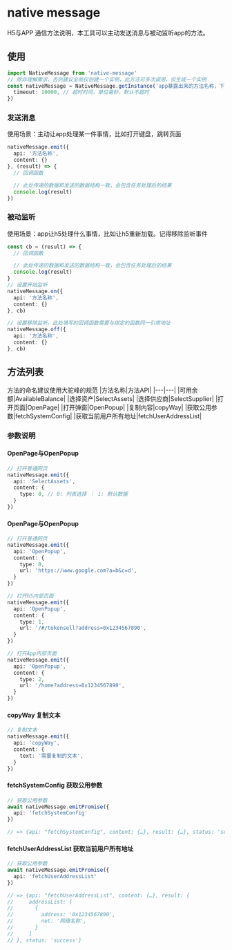 # native message
H5与APP 通信方法说明，本工具可以主动发送消息与被动监听app的方法。

## 使用

``` typescript
import NativeMessage from 'native-message'
// 除非理解需求，否则建议全局仅创建一个实例，此方法可多次调用，仅生成一个实例
const nativeMessage = NativeMessage.getInstance('app暴露出来的方法名称，下面会有一个postMessage方法', {
  timeout: 10000, // 超时时间，单位毫秒，默认不超时
})
```

### 发送消息
使用场景：主动让app处理某一件事情，比如打开键盘，跳转页面
``` typescript
nativeMessage.emit({
  api: '方法名称',
  content: {}
}, (result) => {
  // 回调函数

  // 此处传递的数据和发送的数据结构一致，会包含任务处理后的结果
  console.log(result)
})
```

### 被动监听
使用场景：app让h5处理什么事情，比如让h5重新加载。记得移除监听事件
``` typescript
const cb = (result) => {
  // 回调函数

  // 此处传递的数据和发送的数据结构一致，会包含任务处理后的结果
  console.log(result)
}
// 设置开始监听
nativeMessage.on({
  api: '方法名称',
  content: {}
}, cb)

// 设置移除监听，此处填写的回调函数需要与绑定的函数同一引用地址
nativeMessage.off({
  api: '方法名称',
  content: {}
}, cb)

```

## 方法列表
方法的命名建议使用大驼峰的规范
|方法名称|方法API|
|---|---|
|可用余额|AvailableBalance|
|选择资产|SelectAssets|
|选择供应商|SelectSupplier|
|打开页面|OpenPage|
|打开弹窗|OpenPopup|
|复制内容|copyWay|
|获取公用参数|fetchSystemConfig|
|获取当前用户所有地址|fetchUserAddressList|


### 参数说明

#### OpenPage与OpenPopup
``` typescript
// 打开普通网页
nativeMessage.emit({
  api: 'SelectAssets',
  content: {
    type: 0, // 0: 列表选择 ｜ 1: 默认数据
  }
})
```

#### OpenPage与OpenPopup

``` typescript
// 打开普通网页
nativeMessage.emit({
  api: 'OpenPopup',
  content: {
    type: 0,
    url: 'https://www.google.com?a=b&c=d',
  }
})

// 打开h5内部页面
nativeMessage.emit({
  api: 'OpenPopup',
  content: {
    type: 1,
    url: '/#/tokensell?address=0x1234567890',
  }
})

// 打开App内部页面
nativeMessage.emit({
  api: 'OpenPopup',
  content: {
    type: 2,
    url: '/home?address=0x1234567890',
  }
})
```

#### copyWay 复制文本

``` typescript
// 复制文本
nativeMessage.emit({
  api: 'copyWay',
  content: {
    text: '需要复制的文本',
  }
})
```

#### fetchSystemConfig 获取公用参数

``` typescript
// 获取公用参数
await nativeMessage.emitPromise({
  api: 'fetchSystemConfig'
})

// => {api: "fetchSystemConfig", content: {…}, result: {…}, status: 'success'}
```


#### fetchUserAddressList 获取当前用户所有地址

``` typescript
// 获取公用参数
await nativeMessage.emitPromise({
  api: 'fetchUserAddressList'
})

// => {api: "fetchUserAddressList", content: {…}, result: {
//     addressList: [
//       {
//         address: '0x1234567890',
//         net: '网络名称',
//       }
//     ]
// }, status: 'success'}
```
